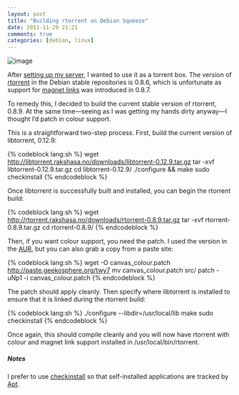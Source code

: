 ```yaml
---
layout: post
title: "Building rtorrent on Debian Squeeze"
date: 2011-11-29 21:21
comments: true
categories: [debian, linux]
---
```

![image](http://miromiro.com/Blog-images/rtorrent.png)

After [setting up my server](http://jasonwryan.com/blog/2011/11/18/microserver/ "Post on the HP microserver"),
I wanted to use it as a torrent box. The version of
[rtorrent](http://libtorrent.rakshasa.no/ "rtorrent & libtorrent homepage")
in the Debian stable repositories is 0.8.6, which is unfortunate as
support for [magnet links](http://en.wikipedia.org/wiki/Magnet_URI_scheme "Wikipedia page on magnet URIs")
was introduced in 0.8.7.

To remedy this, I decided to build the current stable version of
rtorrent, 0.8.9. At the same time—seeing as I was getting my hands dirty
anyway—I thought I’d patch in colour support.

This is a straightforward two-step process. First, build the current
version of libtorrent, 0.12.9:

{% codeblock lang:sh %}
wget http://libtorrent.rakshasa.no/downloads/libtorrent-0.12.9.tar.gz
tar -xvf libtorrent-0.12.9.tar.gz 
cd libtorrent-0.12.9/
./configure && make
sudo checkinstall
{% endcodeblock %}

Once libtorrent is successfully built and installed, you can begin the
rtorrent build:

{% codeblock lang:sh %}
wget http://rtorrent.rakshasa.no/downloads/rtorrent-0.8.9.tar.gz
tar -xvf rtorrent-0.8.9.tar.gz 
cd rtorrent-0.8.9/
{% endcodeblock %}

Then, if you want colour support, you need the patch. I used the version
in the
[AUR](https://aur.archlinux.org/packages.php?ID=31956 "rtorrent-color in AUR"),
but you can also grab a copy from a paste site:

{% codeblock lang:sh %}
wget -O canvas_colour.patch http://paste.geekosphere.org/twy7
mv canvas_colour.patch src/
patch -uNp1 -i canvas_colour.patch
{% endcodeblock %}

The patch should apply cleanly. Then specify where libtorrent is
installed to ensure that it is linked during the rtorrent build:

{% codeblock lang:sh %}
./configure --libdir=/usr/local/lib
make
sudo checkinstall
{% endcodeblock %}

Once again, this should compile cleanly and you will now have rtorrent
with colour and magnet link support installed in
<span class="file">/usr/local/bin/rtorrent</span>.

##### Notes
I prefer to use
[checkinstall](http://asic-linux.com.mx/~izto/checkinstall/ "checkinstall homepage")
so that self-installed applications are tracked by
[Apt](http://wiki.debian.org/Apt "Debian wiki entry").
